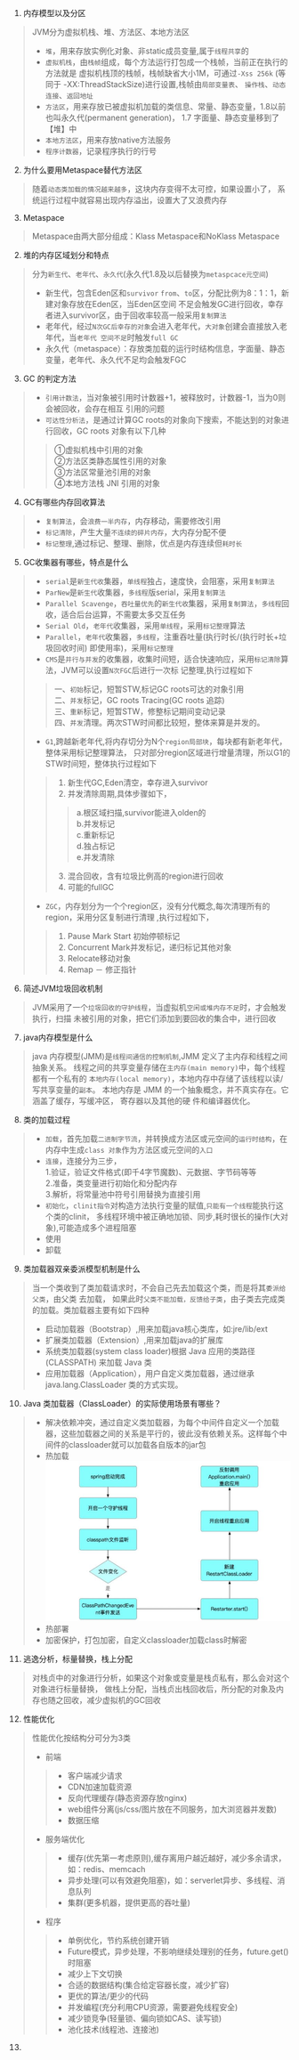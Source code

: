 1. 内存模型以及分区
> JVM分为虚拟机栈、堆、方法区、本地方法区
>- `堆`，用来存放实例化对象、非static成员变量,属于`线程共享`的
>- `虚拟机栈`，由`栈帧`组成，每个方法运行打包成一个栈帧，当前正在执行的方法就是
> 虚拟机栈顶的栈帧，栈帧缺省大小1M，可通过`-Xss 256k` (等同于 -XX:ThreadStackSize)进行设置,栈帧由`局部变量表`、
>`操作栈`、`动态连接`、`返回地址`
>- `方法区`，用来存放已被虚拟机加载的类信息、常量、静态变量，1.8以前也叫永久代(permanent generation)，
> 1.7 字面量、静态变量移到了【堆】中
>- `本地方法区`，用来存放native方法服务
>- `程序计数器`，记录程序执行的行号

2. 为什么要用Metaspace替代方法区
> 随着`动态类加载的情况越来越多`，这块内存变得不太可控，如果设置小了，
> 系统运行过程中就容易出现内存溢出，设置大了又浪费内存

3. Metaspace
> Metaspace由两大部分组成：Klass Metaspace和NoKlass Metaspace

2. 堆的内存区域划分和特点
> 分为`新生代`、`老年代`、`永久代`(永久代1.8及以后替换为`metaspcace元空间`)
>- 新生代，包含Eden区和`survivor` `from`、`to`区，分配比例为8：1：1，新建对象存放在Eden区，当Eden区空间
>不足会触发GC进行回收，幸存者进入survivor区，由于回收率较高一般采用`复制算法`
>- 老年代，经过`N次GC后幸存的对象`会进入老年代，`大对象`创建会直接放入老年代，当`老年代
>空间不足`时触发`full GC`
>- 永久代（metaspace）：存放类加载的运行时结构信息，字面量、静态变量，老年代、永久代不足均会触发FGC
3. GC 的判定方法
>- `引用计数法`，当对象被引用时计数器+1，被释放时，计数器-1，当为0则会被回收，会存在相互
> 引用的问题
>- `可达性分析法`，是通过计算GC roots的对象向下搜索，不能达到的对象进行回收，GC roots
> 对象有以下几种<br>
>> ①虚拟机栈中引用的对象<br>
>> ②方法区类静态属性引用的对象<br>
>> ③方法区常量池引用的对象<br>
>> ④本地方法栈 JNI 引用的对象<br>
4. GC有哪些内存回收算法
>- `复制算法`，会`浪费一半内存`，内存移动，需要修改引用
>- `标记清除`，产生大量`不连续的碎片内存`，大内存分配不便
>- `标记整理`,通过标记、整理、删除，优点是内存连续但`耗时长`
5. GC收集器有哪些，特点是什么
>- `serial`是`新生代收`集器，`单线程`独占，速度快，会阻塞，采用`复制算法`
>- `ParNew`是`新生代`收集器，`多线程`版serial，采用`复制算法`
>- `Parallel Scavenge`，`吞吐量优先`的`新生代收`集器，采用`复制算法`，`多线程`回收，适合后台运算，不需要太多交互任务
>- `Serial Old`，`老年代`收集器，采用`单线程`，采用`标记整理`算法
>- `Parallel`，`老年代`收集器，`多线程`，注重吞吐量(执行时长/(执行时长+垃圾回收时间) 即使用率)，采用`标记整理`
>- `CMS`是`并行与并发`的收集器，收集时间短，适合快速响应，采用`标记清除`算法，JVM可以设置`N次FGC`后进行一次标
> 记整理,执行过程如下<br>
>> 一、`初始`标记，短暂STW,标记GC roots可达的对象引用<br>
>> 二、`并发`标记，GC roots Tracing(GC roots 追踪)<br>
>> 三、`重新`标记，短暂STW，修整标记期间变动记录<br>
>> 四、`并发`清理。两次STW时间都比较短，整体来算是并发的。<br>
>- `G1`,跨越新老年代,将内存切分为N个`region局部块`，每块都有新老年代，整体采用标记整理算法，
> 只对部分region区域进行增量清理，所以G1的STW时间短，整体执行过程如下
>>1. 新生代GC,Eden清空，幸存进入survivor<br>
>>2. 并发清除周期,具体步骤如下，<br>
>>>a.根区域扫描,survivor能进入olden的<br>
>>>b.并发标记<br>
>>>c.重新标记<br>
>>>d.独占标记<br>
>>>e.并发清除<br>
>>3. 混合回收，含有垃圾比例高的region进行回收<br>
>>4. 可能的fullGC<br>
>- `ZGC`，内存划分为一个个region区，没有分代概念,每次清理所有的region，采用分区复制进行清理
> ,执行过程如下，
>>1. Pause Mark Start 初始停顿标记
>>2. Concurrent Mark并发标记，递归标记其他对象
>>3. Relocate移动对象
>>4. Remap － 修正指针
6. 简述JVM垃圾回收机制
> JVM采用了一个`垃圾回收的守护线程`，当虚拟机`空闲或堆内存不足`时，才会触发执行，扫描
> 未被引用的对象，把它们添加到要回收的集合中，进行回收
7. java内存模型是什么
>java 内存模型(JMM)是`线程间通信的控制机制`,JMM 定义了主内存和线程之间抽象关系。
>线程之间的共享变量存储在`主内存(main memory)`中，每个线程都有一个私有的
>`本地内存(local memory)`，本地内存中存储了该线程以读/写共享变量的`副本`。
>本地内存是 JMM 的一个抽象概念，并不真实存在。它涵盖了缓存，写缓冲区，
>寄存器以及其他的硬 件和编译器优化。
8. 类的加载过程
>- `加载`，首先加载`二进制字节流`，并转换成方法区或元空间的`运行时结构`，在内存中生成`class
> 对象`作为方法区或元空间的`入口`
>- `连接`，连接分为三步，<br>
>1.验证，验证文件格式(即千4字节魔数)、元数据、字节码等等<br>
>2.准备，类变量进行初始化和分配内存<br>
>3.解析，将常量池中符号引用替换为直接引用<br>
>- `初始化`，`clinit指令`对构造方法执行变量的赋值,`只能有一个线程`能执行这个类的clinit，
>多线程环境中被正确地加锁、同步,耗时很长的操作(大对象),可能造成多个进程阻塞
>- 使用
>- 卸载
9. 类加载器双亲委派模型机制是什么
> 当一个类收到了类加载请求时，不会自己先去加载这个类，而是将其`委派给父类`，由父类 去加载，
>如果此时`父类不能加载，反馈给子类`，由子类去完成类的加载。类加载器主要有如下四种
>- 启动加载器（Bootstrap）,用来加载java核心类库，如:jre/lib/ext
>- 扩展类加载器（Extension）,用来加载java的扩展库
>- 系统类加载器(system class loader)根据 Java 应用的类路径(CLASSPATH) 来加载 Java 类
>- 应用加载器（Application），用户自定义类加载器，通过继承 java.lang.ClassLoader 类的方式实现。
10. Java 类加载器（ClassLoader）的实际使用场景有哪些？
>- 解决依赖冲突，通过自定义类加载器，为每个中间件自定义一个加载器，这些加载器之间的关系是平行的，彼此没有依赖关系。这样每个中间件的classloader就可以加载各自版本的jar包
>- 热加载
![热加载流程图](images/hotload.jpg)
>- 热部署
>- 加密保护，打包加密，自定义classloader加载class时解密
11. 逃逸分析，标量替换，栈上分配
> 对栈贞中的对象进行分析，如果这个对象或变量是栈贞私有，那么会对这个对象进行标量替换，
> 做栈上分配，当栈贞出栈回收后，所分配的对象及内存也随之回收，减少虚拟机的GC回收
12. 性能优化
>性能优化按结构分可分为3类
>- 前端
>>+ 客户端减少请求
>>+ CDN加速加载资源
>>+ 反向代理缓存(静态资源存放nginx)
>>+ web组件分离(js/css/图片放在不同服务，加大浏览器并发数)
>>+ 数据压缩
>- 服务端优化
>>+ 缓存(优先第一考虑原则),缓存离用户越近越好，减少多余请求，如：redis、memcach
>>+ 异步处理(可以有效避免阻塞)，如：serverlet异步、多线程、消息队列
>>+ 集群(更多机器，提供更高的吞吐量)
>- 程序
>>+ 单例优化，节约系统创建开销
>>+ Future模式，异步处理，不影响继续处理别的任务，future.get()时阻塞
>>+ 减少上下文切换
>>+ 合适的数据结构(集合给定容器长度，减少扩容)
>>+ 更优的算法/更少的代码
>>+ 并发编程(充分利用CPU资源，需要避免线程安全)
>>+ 减少锁竞争(轻量锁、偏向锁如CAS、读写锁)
>>+ 池化技术(线程池、连接池)

13. 